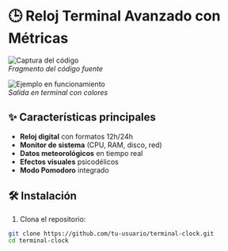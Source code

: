 
# 🕒 Reloj Terminal Avanzado con Métricas

![Captura del código](codigo.png)  
*Fragmento del código fuente*

![Ejemplo en funcionamiento](consola.png)  
*Salida en terminal con colores*

## ✨ Características principales
- **Reloj digital** con formatos 12h/24h
- **Monitor de sistema** (CPU, RAM, disco, red)
- **Datos meteorológicos** en tiempo real
- **Efectos visuales** psicodélicos
- **Modo Pomodoro** integrado

## 🛠️ Instalación
1. Clona el repositorio:
```bash
git clone https://github.com/tu-usuario/terminal-clock.git
cd terminal-clock
